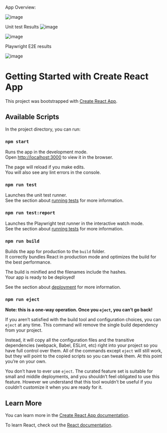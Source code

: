 App Overview:

![image](https://github.com/user-attachments/assets/29d0f714-20cf-4bc9-bb7e-72dcb9ecbff0)


Unit test Results
![image](https://github.com/user-attachments/assets/725f6c04-7c02-45db-abb2-d4804133fb33)


![image](https://github.com/user-attachments/assets/72950ac8-25e1-4fbc-aaf1-e5b555540673)

Playwright E2E results

![image](https://github.com/user-attachments/assets/2765dd47-de1e-4d86-9ed0-1159848d6081)




# Getting Started with Create React App

This project was bootstrapped with [Create React App](https://github.com/facebook/create-react-app).

## Available Scripts

In the project directory, you can run:

### `npm start`

Runs the app in the development mode.\
Open [http://localhost:3000](http://localhost:3000) to view it in the browser.

The page will reload if you make edits.\
You will also see any lint errors in the console.

### `npm run test`

Launches the unit test runner.\
See the section about [running tests](https://facebook.github.io/create-react-app/docs/running-tests) for more information.

### `npm run test:report`

Launches the Playwright test runner in the interactive watch mode.\
See the section about [running tests](https://facebook.github.io/create-react-app/docs/running-tests) for more information.

### `npm run build`

Builds the app for production to the `build` folder.\
It correctly bundles React in production mode and optimizes the build for the best performance.

The build is minified and the filenames include the hashes.\
Your app is ready to be deployed!

See the section about [deployment](https://facebook.github.io/create-react-app/docs/deployment) for more information.

### `npm run eject`

**Note: this is a one-way operation. Once you `eject`, you can’t go back!**

If you aren’t satisfied with the build tool and configuration choices, you can `eject` at any time. This command will remove the single build dependency from your project.

Instead, it will copy all the configuration files and the transitive dependencies (webpack, Babel, ESLint, etc) right into your project so you have full control over them. All of the commands except `eject` will still work, but they will point to the copied scripts so you can tweak them. At this point you’re on your own.

You don’t have to ever use `eject`. The curated feature set is suitable for small and middle deployments, and you shouldn’t feel obligated to use this feature. However we understand that this tool wouldn’t be useful if you couldn’t customize it when you are ready for it.

## Learn More

You can learn more in the [Create React App documentation](https://facebook.github.io/create-react-app/docs/getting-started).

To learn React, check out the [React documentation](https://reactjs.org/).
